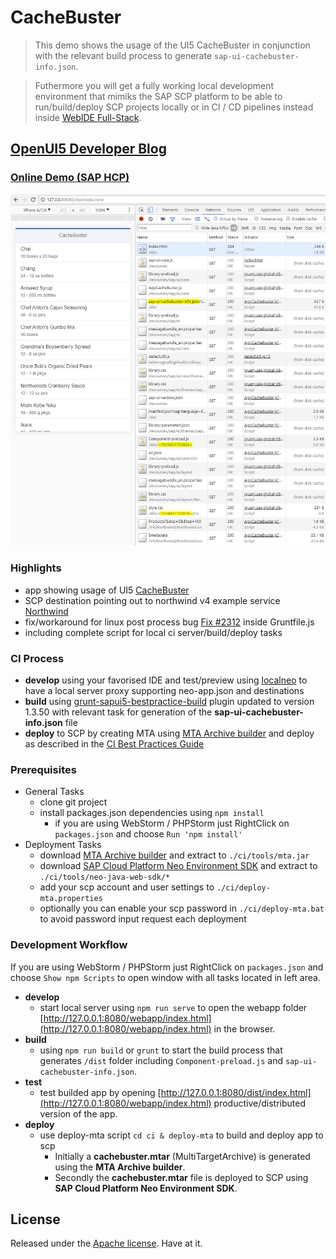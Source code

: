 # CacheBuster

> This demo shows the usage of the UI5 CacheBuster in conjunction with the relevant build process to generate ```sap-ui-cachebuster-info.json```.

> Futhermore you will get a fully working local development environment that mimiks the SAP SCP platform to be able to run/build/deploy SCP projects locally or in CI / CD pipelines instead inside [WebIDE Full-Stack](https://www.sap.com/developer/tutorials/webide-grunt-basic.html).

## [OpenUI5 Developer Blog](http://openui5.blogspot.com/2018/04/cachebuster.html)

### [Online Demo (SAP HCP)](https://cachebuster-p1940953245trial.dispatcher.hanatrial.ondemand.com/index.html)

![Screenshot](CacheBuster.jpg)

### Highlights
- app showing usage of UI5 [CacheBuster](https://openui5nightly.hana.ondemand.com/#/topic/ff7aceda0bd24039beb9bca8e882825d.html)
- SCP destination pointing out to northwind v4 example service [Northwind](http://services.odata.org/V4/Northwind/Northwind.svc/) 
- fix/workaround for linux post process bug [Fix #2312](https://github.com/SAPDocuments/Tutorials/issues/2312) inside Gruntfile.js
- including complete script for local ci server/build/deploy tasks

### CI Process 
- **develop** using your favorised IDE and test/preview using [localneo](https://www.npmjs.com/package/@uniorg/localneo) to have a local server proxy supporting neo-app.json and destinations 
- **build** using [grunt-sapui5-bestpractice-build](https://help.sap.com/viewer/825270ffffe74d9f988a0f0066ad59f0/CF/en-US/47045080ddaf414ba520d77353fc9441.html) plugin updated to version 1.3.50 with relevant task for generation of the **sap-ui-cachebuster-info.json** file 
- **deploy** to SCP by creating MTA using [MTA Archive builder](https://help.sap.com/viewer/58746c584026430a890170ac4d87d03b/Cloud/en-US/9f778dba93934a80a51166da3ec64a05.html) and deploy as described in the [CI Best Practices Guide](https://www.sap.com/developer/tutorials/ci-best-practices-fiori-sapcp.html)

### Prerequisites
- General Tasks
    - clone git project
    - install packages.json dependencies using ```npm install```
        - if you are using WebStorm / PHPStorm just RightClick on ```packages.json``` and choose ```Run 'npm install' ```
- Deployment Tasks   
    - download [MTA Archive builder](https://help.sap.com/viewer/58746c584026430a890170ac4d87d03b/Cloud/en-US/9f778dba93934a80a51166da3ec64a05.html) and extract to ```./ci/tools/mta.jar```
    - download [SAP Cloud Platform Neo Environment SDK](https://tools.hana.ondemand.com/#cloud) and extract to ```./ci/tools/neo-java-web-sdk/*```
    - add your scp account and user settings to ```./ci/deploy-mta.properties```
    - optionally you can enable your scp password in ```./ci/deploy-mta.bat``` to avoid password input request each deployment 
 
### Development Workflow
If you are using WebStorm / PHPStorm just RightClick on ```packages.json``` and choose ```Show npm Scripts``` to open window with all tasks located in left area.
- **develop** 
    - start local server using ```npm run serve``` to open the webapp folder [http://127.0.0.1:8080/webapp/index.html](http://127.0.0.1:8080/webapp/index.html) in the browser.
- **build** 
    - using ```npm run build``` or ```grunt``` to start the build process that generates ```/dist``` folder including ```Component-preload.js``` and ```sap-ui-cachebuster-info.json```.
- **test**
    - test builded app by opening [http://127.0.0.1:8080/dist/index.html](http://127.0.0.1:8080/webapp/index.html) productive/distributed version of the app.
- **deploy**
    - use deploy-mta script ```cd ci & deploy-mta``` to build and deploy app to scp
        - Initially a **cachebuster.mtar** (MultiTargetArchive) is generated using the **MTA Archive builder**.
        - Secondly the **cachebuster.mtar** file is deployed to SCP using **SAP Cloud Platform Neo Environment SDK**.

## License

Released under the [Apache license](http://www.apache.org/licenses/). Have at it.
